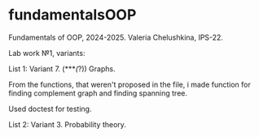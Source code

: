 # fundamentalsOOP

Fundamentals of OOP, 2024-2025.
Valeria Chelushkina, IPS-22.



Lab work №1, variants:

List 1:
Variant 7. (****(*?)) Graphs.

From the functions, that weren't proposed in the file, i made function for finding complement graph and finding spanning tree.

Used doctest for testing.

List 2:
Variant 3. Probability theory.
